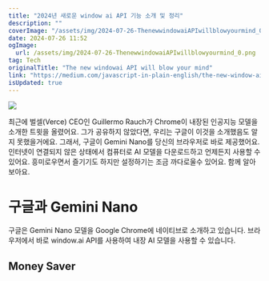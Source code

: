 ```yaml
---
title: "2024년 새로운 window ai API 기능 소개 및 정리"
description: ""
coverImage: "/assets/img/2024-07-26-ThenewwindowaiAPIwillblowyourmind_0.png"
date: 2024-07-26 11:52
ogImage:
  url: /assets/img/2024-07-26-ThenewwindowaiAPIwillblowyourmind_0.png
tag: Tech
originalTitle: "The new windowai API will blow your mind"
link: "https://medium.com/javascript-in-plain-english/the-new-window-ai-api-will-blow-your-mind-3eb8b4704ca0"
isUpdated: true
---
```


<img src="/assets/img/2024-07-26-ThenewwindowaiAPIwillblowyourmind_0.png" />

최근에 벌셀(Verce) CEO인 Guillermo Rauch가 Chrome이 내장된 인공지능 모델을 소개한 트윗을 올렸어요.
그가 공유하지 않았다면, 우리는 구글이 이것을 소개했음도 알지 못했을거에요. 그래서, 구글이 Gemini Nano를 당신의 브라우저로 바로 제공했어요.
인터넷이 연결되지 않은 상태에서 컴퓨터로 AI 모델을 다운로드하고 언제든지 사용할 수 있어요. 흥미로우면서 즐기기도 하지만 설정하기는 조금 까다로울수 있어요. 함께 알아보아요.

<div class="content-ad"></div>

# 구글과 Gemini Nano

구글은 Gemini Nano 모델을 Google Chrome에 네이티브로 소개하고 있습니다. 브라우저에서 바로 window.ai API를 사용하여 내장 AI 모델을 사용할 수 있습니다.

## Money Saver
